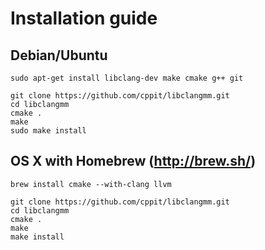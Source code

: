 # Installation guide #

## Debian/Ubuntu
```
sudo apt-get install libclang-dev make cmake g++ git
```

```
git clone https://github.com/cppit/libclangmm.git
cd libclangmm
cmake .
make
sudo make install
```

## OS X with Homebrew (http://brew.sh/)
```
brew install cmake --with-clang llvm
```

```
git clone https://github.com/cppit/libclangmm.git
cd libclangmm
cmake .
make
make install
```
